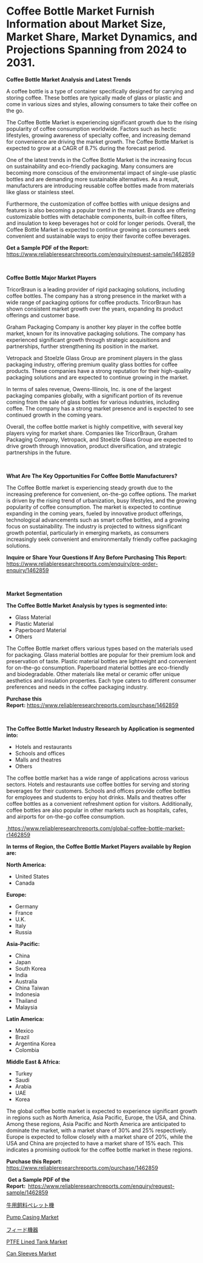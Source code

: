 <p><h1>Coffee Bottle Market Furnish Information about Market Size, Market Share, Market Dynamics, and Projections Spanning from 2024 to 2031.</h1></p><p><strong>Coffee Bottle Market Analysis and Latest Trends</strong></p>
<p><p>A coffee bottle is a type of container specifically designed for carrying and storing coffee. These bottles are typically made of glass or plastic and come in various sizes and styles, allowing consumers to take their coffee on the go.</p><p>The Coffee Bottle Market is experiencing significant growth due to the rising popularity of coffee consumption worldwide. Factors such as hectic lifestyles, growing awareness of specialty coffee, and increasing demand for convenience are driving the market growth. The Coffee Bottle Market is expected to grow at a CAGR of 8.7% during the forecast period.</p><p>One of the latest trends in the Coffee Bottle Market is the increasing focus on sustainability and eco-friendly packaging. Many consumers are becoming more conscious of the environmental impact of single-use plastic bottles and are demanding more sustainable alternatives. As a result, manufacturers are introducing reusable coffee bottles made from materials like glass or stainless steel.</p><p>Furthermore, the customization of coffee bottles with unique designs and features is also becoming a popular trend in the market. Brands are offering customizable bottles with detachable components, built-in coffee filters, and insulation to keep beverages hot or cold for longer periods. Overall, the Coffee Bottle Market is expected to continue growing as consumers seek convenient and sustainable ways to enjoy their favorite coffee beverages.</p></p>
<p><strong>Get a Sample PDF of the Report:&nbsp;</strong> <a href="https://www.reliableresearchreports.com/enquiry/request-sample/1462859">https://www.reliableresearchreports.com/enquiry/request-sample/1462859</a></p>
<p>&nbsp;</p>
<p><strong>Coffee Bottle Major Market Players</strong></p>
<p><p>TricorBraun is a leading provider of rigid packaging solutions, including coffee bottles. The company has a strong presence in the market with a wide range of packaging options for coffee products. TricorBraun has shown consistent market growth over the years, expanding its product offerings and customer base.</p><p>Graham Packaging Company is another key player in the coffee bottle market, known for its innovative packaging solutions. The company has experienced significant growth through strategic acquisitions and partnerships, further strengthening its position in the market.</p><p>Vetropack and Stoelzle Glass Group are prominent players in the glass packaging industry, offering premium quality glass bottles for coffee products. These companies have a strong reputation for their high-quality packaging solutions and are expected to continue growing in the market.</p><p>In terms of sales revenue, Owens-Illinois, Inc. is one of the largest packaging companies globally, with a significant portion of its revenue coming from the sale of glass bottles for various industries, including coffee. The company has a strong market presence and is expected to see continued growth in the coming years.</p><p>Overall, the coffee bottle market is highly competitive, with several key players vying for market share. Companies like TricorBraun, Graham Packaging Company, Vetropack, and Stoelzle Glass Group are expected to drive growth through innovation, product diversification, and strategic partnerships in the future.</p></p>
<p>&nbsp;</p>
<p><strong>What Are The Key Opportunities For Coffee Bottle Manufacturers?</strong></p>
<p><p>The Coffee Bottle market is experiencing steady growth due to the increasing preference for convenient, on-the-go coffee options. The market is driven by the rising trend of urbanization, busy lifestyles, and the growing popularity of coffee consumption. The market is expected to continue expanding in the coming years, fueled by innovative product offerings, technological advancements such as smart coffee bottles, and a growing focus on sustainability. The industry is projected to witness significant growth potential, particularly in emerging markets, as consumers increasingly seek convenient and environmentally friendly coffee packaging solutions.</p></p>
<p><strong>Inquire or Share Your Questions If Any Before Purchasing This Report:</strong> <a href="https://www.reliableresearchreports.com/enquiry/pre-order-enquiry/1462859">https://www.reliableresearchreports.com/enquiry/pre-order-enquiry/1462859</a></p>
<p>&nbsp;</p>
<p><strong>Market Segmentation</strong></p>
<p><strong>The Coffee Bottle Market Analysis by types is segmented into:</strong></p>
<p><ul><li>Glass Material</li><li>Plastic Material</li><li>Paperboard Material</li><li>Others</li></ul></p>
<p><p>The Coffee Bottle market offers various types based on the materials used for packaging. Glass material bottles are popular for their premium look and preservation of taste. Plastic material bottles are lightweight and convenient for on-the-go consumption. Paperboard material bottles are eco-friendly and biodegradable. Other materials like metal or ceramic offer unique aesthetics and insulation properties. Each type caters to different consumer preferences and needs in the coffee packaging industry.</p></p>
<p><strong>Purchase this Report:&nbsp;</strong><a href="https://www.reliableresearchreports.com/purchase/1462859">https://www.reliableresearchreports.com/purchase/1462859</a></p>
<p>&nbsp;</p>
<p><strong>The Coffee Bottle Market Industry Research by Application is segmented into:</strong></p>
<p><ul><li>Hotels and restaurants</li><li>Schools and offices</li><li>Malls and theatres</li><li>Others</li></ul></p>
<p><p>The coffee bottle market has a wide range of applications across various sectors. Hotels and restaurants use coffee bottles for serving and storing beverages for their customers. Schools and offices provide coffee bottles for employees and students to enjoy hot drinks. Malls and theatres offer coffee bottles as a convenient refreshment option for visitors. Additionally, coffee bottles are also popular in other markets such as hospitals, cafes, and airports for on-the-go coffee consumption.</p></p>
<p><a href="https://www.reliableresearchreports.com/global-coffee-bottle-market-r1462859">&nbsp;https://www.reliableresearchreports.com/global-coffee-bottle-market-r1462859</a></p>
<p><strong>In terms of Region, the Coffee Bottle Market Players available by Region are:</strong></p>
<p>
    <p> <strong> North America: </strong>
        <ul>
            <li>United States</li>
            <li>Canada</li>
        </ul>
        </p> 
    <p> <strong> Europe: </strong>
        <ul>
            <li>Germany</li>
            <li>France</li>
            <li>U.K.</li>
            <li>Italy</li>
            <li>Russia</li>
        </ul>
        </p> 
    <p> <strong> Asia-Pacific: </strong>
        <ul>
            <li>China</li>
            <li>Japan</li>
            <li>South Korea</li>
            <li>India</li>
            <li>Australia</li>
            <li>China Taiwan</li>
            <li>Indonesia</li>
            <li>Thailand</li>
            <li>Malaysia</li>
        </ul>
        </p> 
    <p> <strong> Latin America: </strong>
        <ul>
            <li>Mexico</li>
            <li>Brazil</li>
            <li>Argentina Korea</li>
            <li>Colombia</li>
        </ul>
        </p> 
    <p> <strong> Middle East & Africa: </strong>
        <ul>
            <li>Turkey</li>
            <li>Saudi</li>
            <li>Arabia</li>
            <li>UAE</li>
            <li>Korea</li>
        </ul>
    </p>
    </p>
<p><p>The global coffee bottle market is expected to experience significant growth in regions such as North America, Asia Pacific, Europe, the USA, and China. Among these regions, Asia Pacific and North America are anticipated to dominate the market, with a market share of 30% and 25% respectively. Europe is expected to follow closely with a market share of 20%, while the USA and China are projected to have a market share of 15% each. This indicates a promising outlook for the coffee bottle market in these regions.</p></p>
<p><strong>Purchase this Report: </strong><a href="https://www.reliableresearchreports.com/purchase/1462859">https://www.reliableresearchreports.com/purchase/1462859</a></p>
<p>&nbsp;<strong>Get a Sample PDF of the Report:&nbsp;&nbsp;</strong><a href="https://www.reliableresearchreports.com/enquiry/request-sample/1462859">https://www.reliableresearchreports.com/enquiry/request-sample/1462859</a></p>
<p><strong></strong></p>
<p><p><a href="https://github.com/JacksonWiza1924/Market-Research-Report-List-1/blob/main/290347557596.md">牛用飼料ペレット機</a></p><p><a href="https://www.linkedin.com/pulse/decoding-pump-casing-market-metrics-share-trends-growth-patterns-ti0ne">Pump Casing Market</a></p><p><a href="https://github.com/hwbcz413288296/Market-Research-Report-List-2/blob/main/231195457595.md">フィード機器</a></p><p><a href="https://github.com/Sherrillcrooksxa8i18ucf2m/Market-Research-Report-List-2/blob/main/ptfe-lined-tank-market.md">PTFE Lined Tank Market</a></p><p><a href="https://github.com/derrinmiltonellis35gcl/Market-Research-Report-List-2/blob/main/can-sleeves-market.md">Can Sleeves Market</a></p></p>